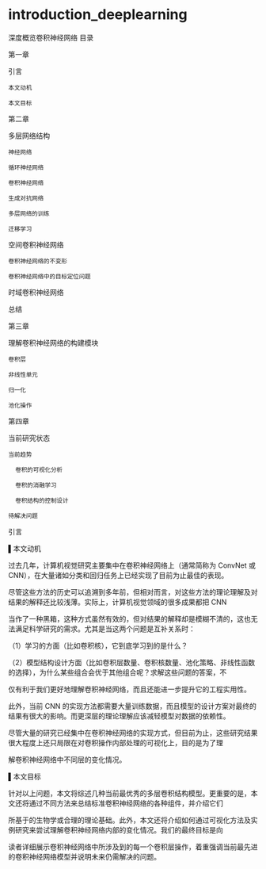 # introduction_deeplearning
深度概览卷积神经网络
目录



第一章

  引言

    本文动机

    本文目标

第二章

  多层网络结构

    神经网络

    循环神经网络

    卷积神经网络

    生成对抗网络

    多层网络的训练

    迁移学习

  空间卷积神经网络

    卷积神经网络的不变形

    卷积神经网络中的目标定位问题

  时域卷积神经网络

  总结

第三章

  理解卷积神经网络的构建模块

    卷积层

    非线性单元

    归一化

    池化操作   

第四章

  当前研究状态

    当前趋势

      卷积的可视化分析

      卷积的消融学习

      卷积结构的控制设计

    待解决问题

    

引言



▌本文动机



过去几年，计算机视觉研究主要集中在卷积神经网络上（通常简称为 ConvNet 或 CNN），在大量诸如分类和回归任务上已经实现了目前为止最佳的表现。

尽管这些方法的历史可以追溯到多年前，但相对而言，对这些方法的理论理解及对结果的解释还比较浅薄。实际上，计算机视觉领域的很多成果都把 CNN 

当作了一种黑箱，这种方式虽然有效的，但对结果的解释却是模糊不清的，这也无法满足科学研究的需求。尤其是当这两个问题是互补关系时：

（1）学习的方面（比如卷积核），它到底学习到的是什么？

（2）模型结构设计方面（比如卷积层数量、卷积核数量、池化策略、非线性函数的选择），为什么某些组合会优于其他组合呢？求解这些问题的答案，不

 仅有利于我们更好地理解卷积神经网络，而且还能进一步提升它的工程实用性。



此外，当前 CNN 的实现方法都需要大量训练数据，而且模型的设计方案对最终的结果有很大的影响。而更深层的理论理解应该减轻模型对数据的依赖性。

尽管大量的研究已经集中在卷积神经网络的实现方式，但目前为止，这些研究结果很大程度上还只局限在对卷积操作内部处理的可视化上，目的是为了理

解卷积神经网络中不同层的变化情况。



▌本文目标



针对以上问题，本文将综述几种当前最优秀的多层卷积结构模型。更重要的是，本文还将通过不同方法来总结标准卷积神经网络的各种组件，并介绍它们

所基于的生物学或合理的理论基础。此外，本文还将介绍如何通过可视化方法及实例研究来尝试理解卷积神经网络内部的变化情况。我们的最终目标是向

读者详细展示卷积神经网络中所涉及到的每一个卷积层操作，着重强调当前最先进的卷积神经网络模型并说明未来仍需解决的问题。

